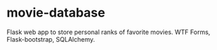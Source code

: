 # movie-database

Flask web app to store personal ranks of favorite movies.
WTF Forms, Flask-bootstrap, SQLAlchemy. 
